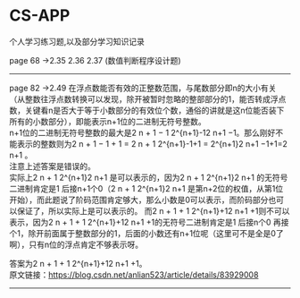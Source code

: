 # CS-APP
个人学习练习题,以及部分学习知识记录

page 68 ->2.35  2.36  2.37 (数值判断程序设计题)<br />

----

page 82 ->2.49
在浮点数能否有效的正整数范围，与尾数部分即n的大小有关（从整数往浮点数转换可以发现，除开被暂时忽略的整部部分的1，能否转成浮点数，关键看n是否大于等于小数部分的有效位个数，通俗的讲就是这n位能否装下所有的小数部分），即能表示n+1位的二进制无符号整数。<br />
n+1位的二进制无符号整数的最大是2 n + 1 − 1 2^{n+1}-12 
n+1
 −1。那么刚好不能表示的整数则为2 n + 1 − 1 + 1 = 2 n + 1 2^{n+1}-1+1 = 2^{n+1}2 
n+1
 −1+1=2 
n+1
 。<br />
注意上述答案是错误的。<br />
实际上2 n + 1 2^{n+1}2 
n+1
 是可以表示的，因为2 n + 1 2^{n+1}2 
n+1
 的无符号二进制肯定是1 后接n+1个0（2 n + 1 2^{n+1}2 
n+1
 是第n+2位的权值，从第1位开始），而此题说了阶码范围肯定够大，那么小数是0可以表示，而阶码部分也可以保证了，所以实际上是可以表示的。
而2 n + 1 + 1 2^{n+1}+12 
n+1
 +1则不可以表示，因为2 n + 1 + 1 2^{n+1}+12 
n+1
 +1的无符号二进制肯定是1 后接n个0 再接个1，除开前面属于整数部分的1，后面的小数还有n+1位呢（这里可不是全是0了啊），只有n位的浮点肯定不够表示呀。<br />
 
 答案为2 n + 1 + 1 2^{n+1}+12 n+1 +1。<br />
原文链接：https://blog.csdn.net/anlian523/article/details/83929008

----
